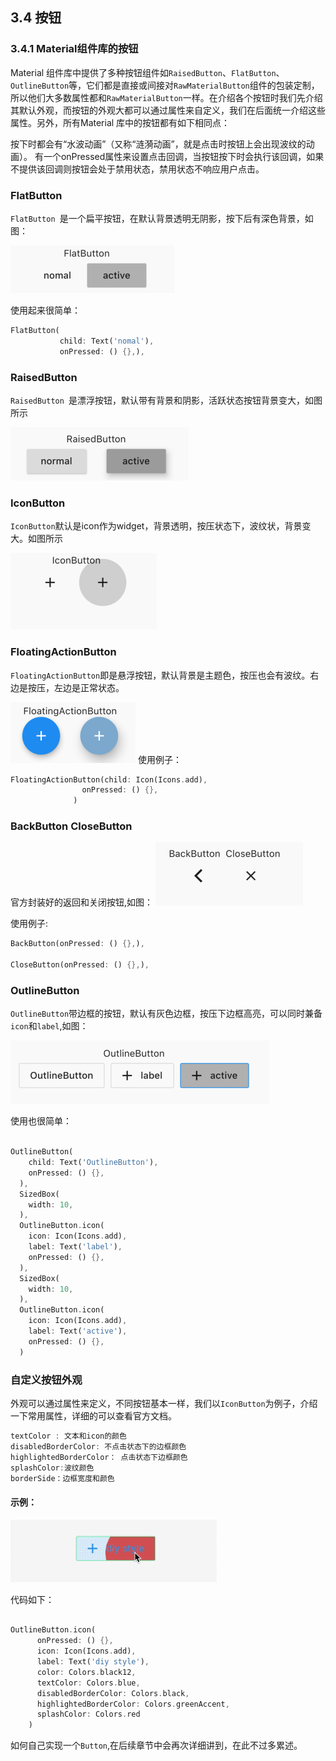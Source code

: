 

## 3.4 按钮
### 3.4.1 Material组件库的按钮

Material 组件库中提供了多种按钮组件如`RaisedButton`、`FlatButton`、`OutlineButton`等，它们都是直接或间接对`RawMaterialButton`组件的包装定制，所以他们大多数属性都和`RawMaterialButton`一样。在介绍各个按钮时我们先介绍其默认外观，而按钮的外观大都可以通过属性来自定义，我们在后面统一介绍这些属性。另外，所有Material 库中的按钮都有如下相同点：

按下时都会有“水波动画”（又称“涟漪动画”，就是点击时按钮上会出现波纹的动画）。
有一个onPressed属性来设置点击回调，当按钮按下时会执行该回调，如果不提供该回调则按钮会处于禁用状态，禁用状态不响应用户点击。
### FlatButton
`FlatButton `是一个扁平按钮，在默认背景透明无阴影，按下后有深色背景，如图：

![](../imgs/3.4.1-1.png)

使用起来很简单：

```dart
FlatButton(
           child: Text('nomal'),
           onPressed: () {},),
```

### RaisedButton
`RaisedButton `是漂浮按钮，默认带有背景和阴影，活跃状态按钮背景变大，如图所示

![](../imgs/3.4.1-2.png)

### IconButton
`IconButton`默认是icon作为widget，背景透明，按压状态下，波纹状，背景变大。如图所示

![](../imgs/3.4.1-3.png)


### FloatingActionButton
`FloatingActionButton`即是悬浮按钮，默认背景是主题色，按压也会有波纹。右边是按压，左边是正常状态。

![](../imgs/3.4.1-4.png)
使用例子：

```dart
FloatingActionButton(child: Icon(Icons.add),
                onPressed: () {},
              )
```

### BackButton CloseButton

官方封装好的返回和关闭按钮,如图：
![](../imgs/3.4.1-5.png)

使用例子:

```dart
BackButton(onPressed: () {},),
              
CloseButton(onPressed: () {},),
```

### OutlineButton
`OutlineButton`带边框的按钮，默认有灰色边框，按压下边框高亮，可以同时兼备`icon`和`label`,如图：

![](../imgs/3.4.1-6.png)

使用也很简单：

```dart

OutlineButton(
    child: Text('OutlineButton'),
    onPressed: () {},
  ),
  SizedBox(
    width: 10,
  ),
  OutlineButton.icon(
    icon: Icon(Icons.add),
    label: Text('label'),
    onPressed: () {},
  ),
  SizedBox(
    width: 10,
  ),
  OutlineButton.icon(
    icon: Icon(Icons.add),
    label: Text('active'),
    onPressed: () {},
  )
```

### 自定义按钮外观

外观可以通过属性来定义，不同按钮基本一样，我们以`IconButton`为例子，介绍一下常用属性，详细的可以查看官方文档。


```dart
textColor : 文本和icon的颜色
disabledBorderColor: 不点击状态下的边框颜色
highlightedBorderColor： 点击状态下边框颜色
splashColor:波纹颜色
borderSide：边框宽度和颜色
```

 

#### 示例：

![](../imgs/3.4.1-6.gif)

代码如下：

```dart

OutlineButton.icon(
      onPressed: () {},
      icon: Icon(Icons.add),
      label: Text('diy style'),
      color: Colors.black12,
      textColor: Colors.blue,
      disabledBorderColor: Colors.black,
      highlightedBorderColor: Colors.greenAccent,
      splashColor: Colors.red
    )
```

如何自己实现一个`Button`,在后续章节中会再次详细讲到，在此不过多累述。


